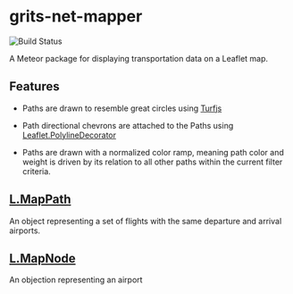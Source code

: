 # grits-net-mapper
![Build Status](https://circleci.com/gh/ecohealthalliance/grits-net-mapper.svg?style=shield&circle-token=c4714a094e9304774ad75278d18e534853fbbeed)

A Meteor package for displaying transportation data on a Leaflet map.

## Features

* Paths are drawn to resemble great circles using [Turfjs](https://github.com/turfjs/turf/)

* Path directional chevrons are attached to the Paths using [Leaflet.PolylineDecorator](https://github.com/bbecquet/Leaflet.PolylineDecorator)

* Paths are drawn with a normalized color ramp, meaning path color and weight is driven by its relation to all other paths within the current filter criteria.

## [L.MapPath](https://github.com/ecohealthalliance/grits-net-meteor/wiki/API#user-content-lmappath)
An object representing a set of flights with the same departure and arrival airports.

## [L.MapNode](https://github.com/ecohealthalliance/grits-net-meteor/wiki/API#user-content-lmapnode)
An objection representing an airport


